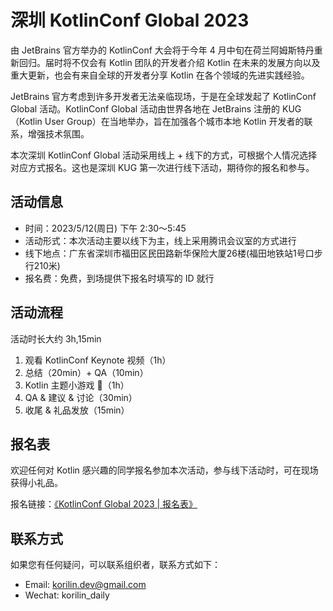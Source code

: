 # 深圳 KotlinConf Global 2023

由 JetBrains 官方举办的 KotlinConf 大会将于今年 4 月中旬在荷兰阿姆斯特丹重新回归。届时将不仅会有 Kotlin 团队的开发者介绍 Kotlin 在未来的发展方向以及重大更新，也会有来自全球的开发者分享 Kotlin 在各个领域的先进实践经验。

JetBrains 官方考虑到许多开发者无法亲临现场，于是在全球发起了 KotlinConf Global 活动。KotlinConf Global 活动由世界各地在 JetBrains 注册的 KUG（Kotlin User Group）在当地举办，旨在加强各个城市本地 Kotlin 开发者的联系，增强技术氛围。

本次深圳 KotlinConf Global 活动采用线上 + 线下的方式，可根据个人情况选择对应方式报名。这也是深圳 KUG 第一次进行线下活动，期待你的报名和参与。

## 活动信息

- 时间：2023/5/12(周日) 下午 2:30～5:45
- 活动形式：本次活动主要以线下为主，线上采用腾讯会议室的方式进行
- 线下地点：广东省深圳市福田区民田路新华保险大厦26楼(福田地铁站1号口步行210米)
- 报名费：免费，到场提供下报名时填写的 ID 就行

## 活动流程

活动时长大约 3h,15min

1. 观看 KotlinConf Keynote 视频（1h）
2. 总结（20min）+ QA（10min）
3. Kotlin 主题小游戏 🤔（1h）
4. QA & 建议 & 讨论（30min）
5. 收尾 & 礼品发放（15min）

## 报名表

欢迎任何对 Kotlin 感兴趣的同学报名参加本次活动，参与线下活动时，可在现场获得小礼品。

报名链接：[《KotlinConf Global 2023 | 报名表》](https://shimo.im/forms/2wAlX9Z12Jtag8AP/fill)

## 联系方式

如果您有任何疑问，可以联系组织者，联系方式如下：
- Email: korilin.dev@gmail.com
- Wechat: korilin_daily

